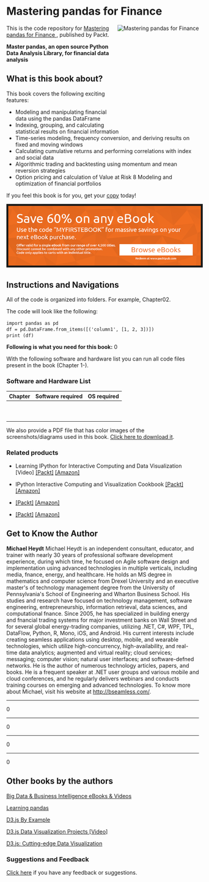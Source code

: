 # Mastering pandas for Finance 

<a href="https://prod.packtpub.com/in/big-data-and-business-intelligence/mastering-pandas-finance?utm_source=github&utm_medium=repository&utm_campaign="><img src="" alt="Mastering pandas for Finance " height="256px" align="right"></a>

This is the code repository for [Mastering pandas for Finance ](https://prod.packtpub.com/in/big-data-and-business-intelligence/mastering-pandas-finance?utm_source=github&utm_medium=repository&utm_campaign=), published by Packt.

**Master pandas, an open source Python Data Analysis Library, for financial data analysis**

## What is this book about?

This book covers the following exciting features:

* Modeling and manipulating financial data using the pandas DataFrame
* Indexing, grouping, and calculating statistical results on financial information
* Time-series modeling, frequency conversion, and deriving results on fixed and moving windows
* Calculating cumulative returns and performing correlations with index and social data
* Algorithmic trading and backtesting using momentum and mean reversion strategies
* Option pricing and calculation of Value at Risk
8 Modeling and optimization of financial portfolios


If you feel this book is for you, get your [copy](https://www.amazon.com/dp/1783985100) today!

<a href="https://www.packtpub.com/?utm_source=github&utm_medium=banner&utm_campaign=GitHubBanner"><img src="https://raw.githubusercontent.com/PacktPublishing/GitHub/master/GitHub.png" 
alt="https://www.packtpub.com/" border="5" /></a>

## Instructions and Navigations
All of the code is organized into folders. For example, Chapter02.

The code will look like the following:
```
import pandas as pd
df = pd.DataFrame.from_items([('column1', [1, 2, 3])])
print (df)
```

**Following is what you need for this book:**
0

With the following software and hardware list you can run all code files present in the book (Chapter 1-).
### Software and Hardware List
| Chapter | Software required | OS required |
| -------- | ------------------------------------ | ----------------------------------- |
|  |  |  |
|  |  |  |
|  |  |  |
|  |  |  |
|  |  |  |
|  |  |  |
|  |  |  |
|  |  |  |
|  |  |  |
|  |  |  |

We also provide a PDF file that has color images of the screenshots/diagrams used in this book. [Click here to download it]().

### Related products
* Learning IPython for Interactive Computing and Data Visualization [Video]  [[Packt]](https://prod.packtpub.com/in/big-data-and-business-intelligence/learning-ipython-interactive-computing-and-data-visualization-vid?utm_source=github&utm_medium=repository&utm_campaign=) [[Amazon]](https://www.amazon.com/dp/1782169938)

* IPython Interactive Computing and Visualization Cookbook  [[Packt]](https://prod.packtpub.com/in/big-data-and-business-intelligence/ipython-interactive-computing-and-visualization-cookbook?utm_source=github&utm_medium=repository&utm_campaign=) [[Amazon]](https://www.amazon.com/dp/1783284811)

*  [[Packt]]() [[Amazon]](https://www.amazon.com/dp/)

*  [[Packt]]() [[Amazon]](https://www.amazon.com/dp/)

## Get to Know the Author
**Michael Heydt**
Michael Heydt is an independent consultant, educator, and trainer with nearly
30 years of professional software development experience, during which time, he
focused on Agile software design and implementation using advanced technologies
in multiple verticals, including media, fnance, energy, and healthcare. He holds
an MS degree in mathematics and computer science from Drexel University and
an executive master's of technology management degree from the University of
Pennsylvania's School of Engineering and Wharton Business School. His studies
and research have focused on technology management, software engineering,
entrepreneurship, information retrieval, data sciences, and computational fnance.
Since 2005, he has specialized in building energy and fnancial trading systems
for major investment banks on Wall Street and for several global energy-trading
companies, utilizing .NET, C#, WPF, TPL, DataFlow, Python, R, Mono, iOS,
and Android. His current interests include creating seamless applications using
desktop, mobile, and wearable technologies, which utilize high-concurrency,
high-availability, and real-time data analytics; augmented and virtual reality; cloud
services; messaging; computer vision; natural user interfaces; and software-defned
networks. He is the author of numerous technology articles, papers, and books. He
is a frequent speaker at .NET user groups and various mobile and cloud conferences,
and he regularly delivers webinars and conducts training courses on emerging
and advanced technologies. To know more about Michael, visit his website at
http://bseamless.com/.

****
0

****
0

****
0

****
0

## Other books by the authors
[Big Data & Business Intelligence eBooks & Videos](https://www.packtpub.com/big-data-and-business-intelligence/instant-lucenenet-?utm_source=github&utm_medium=repository&utm_campaign=)

[Learning pandas](https://www.packtpub.com/application-development/learning-pandas?utm_source=github&utm_medium=repository&utm_campaign=9781783985128 )

[D3.js By Example](https://www.packtpub.com/web-development/d3js-example?utm_source=github&utm_medium=repository&utm_campaign=9781785280085 )

[D3.js Data Visualization Projects [Video]](https://www.packtpub.com/web-development/d3js-data-visualization-projects-video?utm_source=github&utm_medium=repository&utm_campaign=9781786466082 )

[D3.js: Cutting-edge Data Visualization](https://www.packtpub.com/web-development/d3js-cutting-edge-data-visualization?utm_source=github&utm_medium=repository&utm_campaign=9781787281776 )

### Suggestions and Feedback
[Click here](https://docs.google.com/forms/d/e/1FAIpQLSdy7dATC6QmEL81FIUuymZ0Wy9vH1jHkvpY57OiMeKGqib_Ow/viewform) if you have any feedback or suggestions.


